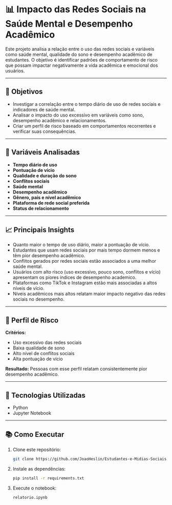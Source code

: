 # 📊 Impacto das Redes Sociais na Saúde Mental e Desempenho Acadêmico

Este projeto analisa a relação entre o uso das redes sociais e variáveis como saúde mental, qualidade do sono e desempenho acadêmico de estudantes. O objetivo é identificar padrões de comportamento de risco que possam impactar negativamente a vida acadêmica e emocional dos usuários.

---

## 📌 Objetivos

- Investigar a correlação entre o tempo diário de uso de redes sociais e indicadores de saúde mental.
- Analisar o impacto do uso excessivo em variáveis como sono, desempenho acadêmico e relacionamentos.
- Criar um perfil de risco baseado em comportamentos recorrentes e verificar suas consequências.

---

## 🧠 Variáveis Analisadas

- **Tempo diário de uso**
- **Pontuação de vício**
- **Qualidade e duração do sono**
- **Conflitos sociais**
- **Saúde mental**
- **Desempenho acadêmico**
- **Gênero, país e nível acadêmico**
- **Plataforma de rede social preferida**
- **Status de relacionamento**

---

## 📈 Principais Insights

- Quanto maior o tempo de uso diário, maior a pontuação de vício.
- Estudantes que usam redes sociais por mais tempo dormem menos e têm pior desempenho acadêmico.
- Conflitos gerados por redes sociais estão associados a uma melhor saúde mental.
- Usuários com alto risco (uso excessivo, pouco sono, conflitos e vício) apresentam os piores índices de  desempenho academico.
- Plataformas como TikTok e Instagram estão mais associadas a altos níveis de vício.
- Níveis acadêmicos mais altos relatam maior impacto negativo das redes sociais no desempenho.

---

## 🧪 Perfil de Risco

**Critérios:**
- Uso excessivo das redes sociais
- Baixa qualidade de sono
- Alto nível de conflitos sociais
- Alta pontuação de vício

**Resultado:** Pessoas com esse perfil relatam consistentemente pior desempenho acadêmico.

---

## 🚀 Tecnologias Utilizadas

- Python
- Jupyter Notebook

---

## 📚 Como Executar

1. Clone este repositório:
   ```bash
   git clone https://github.com/JoaoHeslin/Estudantes-e-Midias-Sociais.git

2. Instale as dependências:
    ```bash
    pip install -r requirements.txt

3. Execute o notebook:
    ```bash
    relatorio.ipynb
